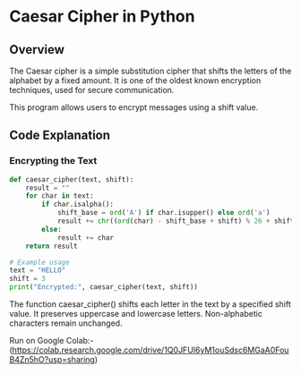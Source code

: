 # Caesar Cipher in Python

## Overview
The Caesar cipher is a simple substitution cipher that shifts the letters of the alphabet by a fixed amount. It is one of the oldest known encryption techniques, used for secure communication.

This program allows users to encrypt messages using a shift value.

## Code Explanation

### Encrypting the Text

```python
def caesar_cipher(text, shift):
    result = ""
    for char in text:
        if char.isalpha():
            shift_base = ord('A') if char.isupper() else ord('a')
            result += chr((ord(char) - shift_base + shift) % 26 + shift_base)
        else:
            result += char
    return result

# Example usage
text = "HELLO"
shift = 3
print("Encrypted:", caesar_cipher(text, shift))
```
The function caesar_cipher() shifts each letter in the text by a specified shift value.
It preserves uppercase and lowercase letters.
Non-alphabetic characters remain unchanged.



Run on Google Colab:-(https://colab.research.google.com/drive/1Q0JFUI6yM1ouSdsc6MGaA0FouB4Zn5hO?usp=sharing)

